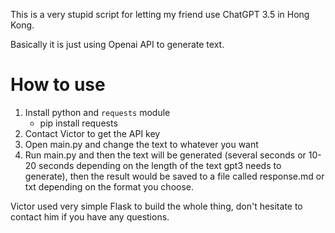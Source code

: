 This is a very stupid script for letting my friend use ChatGPT 3.5 in Hong Kong.

Basically it is just using Openai API to generate text.

# How to use

1. Install python and `requests` module
   - pip install requests
2. Contact Victor to get the API key
3. Open main.py and change the text to whatever you want
4. Run main.py and then the text will be generated (several seconds or 10-20 seconds depending on the length of the 
   text gpt3 needs to generate), then the result would be saved to a file called response.md or txt depending on the
   format you choose.


Victor used very simple Flask to build the whole thing, don't hesitate to contact him if you have any questions.
